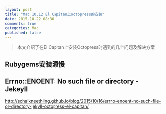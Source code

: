 ```yaml
---
layout: post
title: "Mac 10.12 El Capitan上octopress的安装"
date: 2015-10-22 08:30
comments: true
categories: Mac
published: false
---
```


> 本文介绍了在El Capitan上安装Octopress时遇到的几个问题及解决方案


## Rubygems安装源慢

## Errno::ENOENT: No such file or directory - Jekeyll

http://schalkneethling.github.io/blog/2015/10/16/errno-enoent-no-such-file-or-directory-jekyll-octopress-el-capitan/